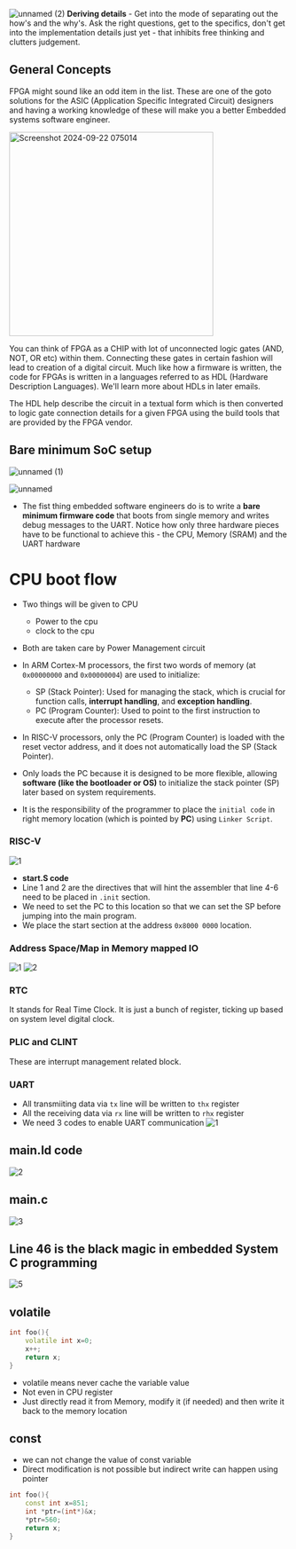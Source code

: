 
![unnamed (2)](https://github.com/user-attachments/assets/6484172d-55ed-4fb7-a58e-0993359375c3)
**Deriving details** - Get into the mode of separating out the how's and the why's. Ask the right questions, get to the specifics, don't get into the implementation details just yet - that inhibits free thinking and clutters judgement.

## General Concepts
FPGA might sound like an odd item in the list. These are one of the goto solutions for the ASIC (Application Specific Integrated Circuit) 
designers and having a working knowledge of these will make you a better Embedded systems software engineer.


<img width="368" alt="Screenshot 2024-09-22 075014" src="https://github.com/user-attachments/assets/66a5b1df-33ca-4c86-b908-d6afb8ae62f4">

You can think of FPGA as a CHIP with lot of unconnected logic gates (AND, NOT, OR etc) within them. Connecting these gates in 
certain fashion will lead to creation of a digital circuit. Much like how a firmware is written, the code for FPGAs is written in a 
languages referred to as HDL (Hardware Description Languages). We'll learn more about HDLs in later emails.

The HDL help describe the circuit in a textual form which is then converted to logic gate connection details for a given FPGA 
using the build tools that are provided by the FPGA vendor.

## Bare minimum SoC setup
![unnamed (1)](https://github.com/user-attachments/assets/f361766f-7b18-445b-8a1d-c6f3b3833816)

![unnamed](https://github.com/user-attachments/assets/ea90fa8b-1233-4995-add7-91e2cd7393e8)
- The fist thing embedded software engineers do is to write a **bare minimum firmware code** that boots from single memory and writes debug messages to the UART. Notice how only three hardware pieces have to be functional to achieve this - the CPU, Memory (SRAM) and the UART hardware



# CPU boot flow
- Two things will be given to CPU
    - Power to the cpu
    - clock to the cpu
 
- Both are taken care by Power Management circuit

- In ARM Cortex-M processors, the first two words of memory (at `0x00000000` and `0x00000004`) are used to initialize:

    - SP (Stack Pointer): Used for managing the stack, which is crucial for function calls, **interrupt handling**, and **exception handling**.
    - PC (Program Counter): Used to point to the first instruction to execute after the processor resets.

- In RISC-V processors, only the PC (Program Counter) is loaded with the reset vector address, and it does not automatically load the SP (Stack Pointer).

- Only loads the PC because it is designed to be more flexible, allowing **software (like the bootloader or OS)** to initialize the stack pointer (SP) later based on system requirements. 

- It is the responsibility of the programmer to place the `initial code` in right memory location (which is pointed by **PC**) using `Linker Script`.

### RISC-V
![1](https://github.com/user-attachments/assets/f33d3db7-5a71-4d9c-83d1-003a797524bc)
- **start.S code**
- Line 1 and 2 are the directives that will hint the assembler that line 4-6 need to be placed in `.init` section.
- We need to set the PC to this location so that we can set the SP before jumping into the main program.
- We place the start section at the address `0x8000 0000` location. 

### Address Space/Map in Memory mapped IO
![1](https://github.com/user-attachments/assets/d1b5367a-a6fe-4fbd-bce4-bf4e166b7f0b)
![2](https://github.com/user-attachments/assets/d4d473b7-6a8f-45f0-bbd8-9c793bf626a8)


### RTC

It stands for Real Time Clock. It is just a bunch of register, ticking up based on system level digital clock. 

### PLIC and CLINT

These are interrupt management related block.

### UART
- All transmiiting data via `tx` line will be written to `thx` register
- All the receiving data via `rx` line will be written to `rhx` register
- We need 3 codes to enable UART communication
![1](https://github.com/user-attachments/assets/44b0428e-c2f1-4743-8d47-e274e5bb6d70)

## main.ld code
![2](https://github.com/user-attachments/assets/77906a59-7d48-4cae-9dc2-cd063ec4dec7)

## main.c 
![3](https://github.com/user-attachments/assets/63ef2562-7c60-4406-b215-10407c0e3861)


## Line 46 is the black magic in embedded System C programming 
![5](https://github.com/user-attachments/assets/6aee6de8-3593-4e72-9f9c-64f2ca09d005)

## volatile
```c++
int foo(){
    volatile int x=0;
    x++;
    return x;
}
```
- volatile means never cache the variable value
- Not even in CPU register
- Just directly read it from Memory, modify it (if needed) and then write it back to the memory location

## const
- we can not change the value of const variable
- Direct modification is not possible but indirect write can happen using pointer
```c++
int foo(){
    const int x=851;
    int *ptr=(int*)&x;
    *ptr=560;
    return x;
}
```

